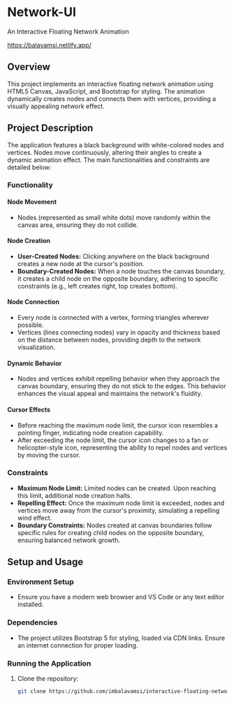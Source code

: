 # Network-UI

An Interactive Floating Network Animation

https://balavamsi.netlify.app/ 

## Overview

This project implements an interactive floating network animation using HTML5 Canvas, JavaScript, and Bootstrap for styling. The animation dynamically creates nodes and connects them with vertices, providing a visually appealing network effect.

## Project Description

The application features a black background with white-colored nodes and vertices. Nodes move continuously, altering their angles to create a dynamic animation effect. The main functionalities and constraints are detailed below:

### Functionality

#### Node Movement

- Nodes (represented as small white dots) move randomly within the canvas area, ensuring they do not collide.

#### Node Creation

- **User-Created Nodes:** Clicking anywhere on the black background creates a new node at the cursor's position.
- **Boundary-Created Nodes:** When a node touches the canvas boundary, it creates a child node on the opposite boundary, adhering to specific constraints (e.g., left creates right, top creates bottom).

#### Node Connection

- Every node is connected with a vertex, forming triangles wherever possible.
- Vertices (lines connecting nodes) vary in opacity and thickness based on the distance between nodes, providing depth to the network visualization.

#### Dynamic Behavior

- Nodes and vertices exhibit repelling behavior when they approach the canvas boundary, ensuring they do not stick to the edges. This behavior enhances the visual appeal and maintains the network's fluidity.

#### Cursor Effects

- Before reaching the maximum node limit, the cursor icon resembles a pointing finger, indicating node creation capability.
- After exceeding the node limit, the cursor icon changes to a fan or helicopter-style icon, representing the ability to repel nodes and vertices by moving the cursor.

### Constraints

- **Maximum Node Limit:** Limited nodes can be created. Upon reaching this limit, additional node creation halts.
- **Repelling Effect:** Once the maximum node limit is exceeded, nodes and vertices move away from the cursor's proximity, simulating a repelling wind effect.
- **Boundary Constraints:** Nodes created at canvas boundaries follow specific rules for creating child nodes on the opposite boundary, ensuring balanced network growth.

## Setup and Usage

### Environment Setup

- Ensure you have a modern web browser and VS Code or any text editor installed.

### Dependencies

- The project utilizes Bootstrap 5 for styling, loaded via CDN links. Ensure an internet connection for proper loading.

### Running the Application

1. Clone the repository:
   ```sh
   git clone https://github.com/imbalavamsi/interactive-floating-network-animation.git
   ```
